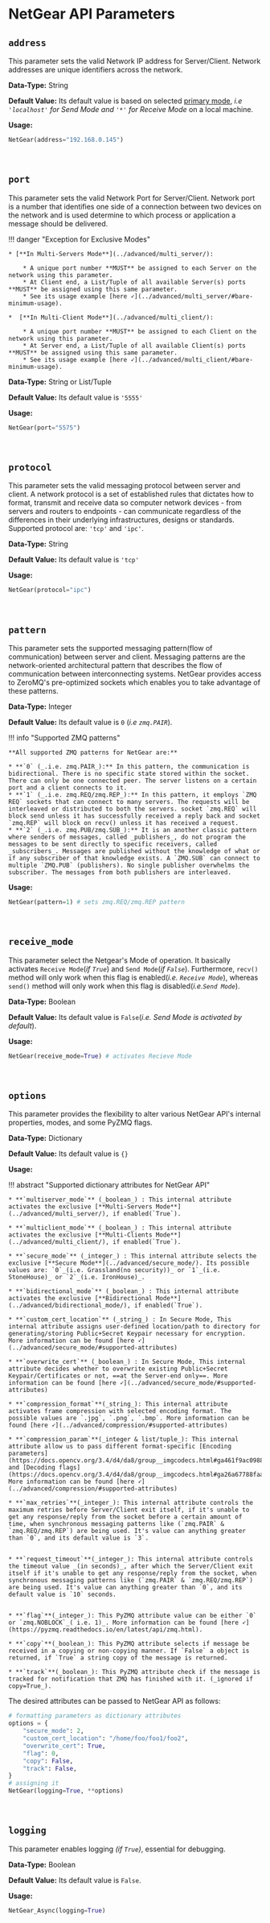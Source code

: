<!--
===============================================
vidgear library source-code is deployed under the Apache 2.0 License:

Copyright (c) 2019-2020 Abhishek Thakur(@abhiTronix) <abhi.una12@gmail.com>

Licensed under the Apache License, Version 2.0 (the "License");
you may not use this file except in compliance with the License.
You may obtain a copy of the License at

   http://www.apache.org/licenses/LICENSE-2.0

Unless required by applicable law or agreed to in writing, software
distributed under the License is distributed on an "AS IS" BASIS,
WITHOUT WARRANTIES OR CONDITIONS OF ANY KIND, either express or implied.
See the License for the specific language governing permissions and
limitations under the License.
===============================================
-->

# NetGear API Parameters 


## **`address`**

This parameter sets the valid Network IP address for Server/Client. Network addresses are unique identifiers across the network. 

**Data-Type:** String

**Default Value:** Its default value is based on selected [primary mode](../overview/#primary-modes), _i.e `'localhost'` for Send Mode and `'*'` for Receive Mode_ on a local machine.

**Usage:**

```python
NetGear(address="192.168.0.145")
```

&nbsp; 


## **`port`**

This parameter sets the valid Network Port for Server/Client. Network port is a number that identifies one side of a connection between two devices on the network and is used determine to which process or application a message should be delivered.

!!! danger "Exception for Exclusive Modes"
    
    * [**In Multi-Servers Mode**](../advanced/multi_server/):

        * A unique port number **MUST** be assigned to each Server on the network using this parameter. 
        * At Client end, a List/Tuple of all available Server(s) ports **MUST** be assigned using this same parameter. 
        * See its usage example [here ➶](../advanced/multi_server/#bare-minimum-usage).

    *  [**In Multi-Client Mode**](../advanced/multi_client/):

        * A unique port number **MUST** be assigned to each Client on the network using this parameter. 
        * At Server end, a List/Tuple of all available Client(s) ports **MUST** be assigned using this same parameter. 
        * See its usage example [here ➶](../advanced/multi_client/#bare-minimum-usage).

**Data-Type:** String or List/Tuple

**Default Value:** Its default value is `'5555'`

**Usage:**

```python
NetGear(port="5575")
```

&nbsp; 


## **`protocol`** 


This parameter sets the valid messaging protocol between server and client. A network protocol is a set of established rules that dictates how to format, transmit and receive data so computer network devices - from servers and routers to endpoints - can communicate regardless of the differences in their underlying infrastructures, designs or standards. Supported protocol are: `'tcp'` and `'ipc'`.

**Data-Type:** String

**Default Value:** Its default value is `'tcp'`

**Usage:**

```python
NetGear(protocol="ipc")
```

&nbsp; 


## **`pattern`**

This parameter sets the supported messaging pattern(flow of communication) between server and client. Messaging patterns are the network-oriented architectural pattern that describes the flow of communication between interconnecting systems. NetGear provides access to ZeroMQ's pre-optimized sockets which enables you to take advantage of these patterns.

**Data-Type:** Integer

**Default Value:** Its default value is `0` (_i.e `zmq.PAIR`_). 

!!! info "Supported ZMQ patterns"

    **All supported ZMQ patterns for NetGear are:**

    * **`0` (_.i.e. zmq.PAIR_):** In this pattern, the communication is bidirectional. There is no specific state stored within the socket. There can only be one connected peer. The server listens on a certain port and a client connects to it.
    * **`1` (_.i.e. zmq.REQ/zmq.REP_):** In this pattern, it employs `ZMQ REQ` sockets that can connect to many servers. The requests will be interleaved or distributed to both the servers. socket `zmq.REQ` will block send unless it has successfully received a reply back and socket `zmq.REP` will block on recv() unless it has received a request.
    * **`2` (_.i.e. zmq.PUB/zmq.SUB_):** It is an another classic pattern where senders of messages, called _publishers_, do not program the messages to be sent directly to specific receivers, called _subscribers_. Messages are published without the knowledge of what or if any subscriber of that knowledge exists. A `ZMQ.SUB` can connect to multiple `ZMQ.PUB` (publishers). No single publisher overwhelms the subscriber. The messages from both publishers are interleaved.

**Usage:**

```python
NetGear(pattern=1) # sets zmq.REQ/zmq.REP pattern
```

&nbsp; 


## **`receive_mode`** 

This parameter select the Netgear's Mode of operation. It basically activates `Receive Mode`(_if `True`_) and `Send Mode`(_if `False`_). Furthermore, `recv()` method will only work when this flag is enabled(_i.e. `Receive Mode`_), whereas `send()` method will only work when this flag is disabled(_i.e.`Send Mode`_). 

**Data-Type:** Boolean

**Default Value:** Its default value is `False`(_i.e. Send Mode is activated by default_).

**Usage:**

```python
NetGear(receive_mode=True) # activates Recieve Mode
```

&nbsp; 

## **`options`** 

This parameter provides the flexibility to alter various NetGear API's internal properties, modes, and some PyZMQ flags.

**Data-Type:** Dictionary

**Default Value:** Its default value is `{}`

**Usage:**

!!! abstract "Supported dictionary attributes for NetGear API"

    * **`multiserver_mode`** (_boolean_) : This internal attribute activates the exclusive [**Multi-Servers Mode**](../advanced/multi_server/), if enabled(`True`).

    * **`multiclient_mode`** (_boolean_) : This internal attribute activates the exclusive [**Multi-Clients Mode**](../advanced/multi_client/), if enabled(`True`).

    * **`secure_mode`** (_integer_) : This internal attribute selects the exclusive [**Secure Mode**](../advanced/secure_mode/). Its possible values are: `0`_(i.e. Grassland(no security))_ or `1`_(i.e. StoneHouse)_ or `2`_(i.e. IronHouse)_.

    * **`bidirectional_mode`** (_boolean_) : This internal attribute activates the exclusive [**Bidirectional Mode**](../advanced/bidirectional_mode/), if enabled(`True`).

    * **`custom_cert_location`** (_string_) : In Secure Mode, This internal attribute assigns user-defined location/path to directory for generating/storing Public+Secret Keypair necessary for encryption. More information can be found [here ➶](../advanced/secure_mode/#supported-attributes)

    * **`overwrite_cert`** (_boolean_) : In Secure Mode, This internal attribute decides whether to overwrite existing Public+Secret Keypair/Certificates or not, ==at the Server-end only==. More information can be found [here ➶](../advanced/secure_mode/#supported-attributes)

    * **`compression_format`**(_string_): This internal attribute activates frame compression with selected encoding format. The possible values are `.jpg`, `.png`, `.bmp`. More information can be found [here ➶](../advanced/compression/#supported-attributes)

    * **`compression_param`**(_integer & list/tuple_): This internal attribute allow us to pass different format-specific [Encoding parameters](https://docs.opencv.org/3.4/d4/da8/group__imgcodecs.html#ga461f9ac09887e47797a54567df3b8b63) and [Decoding flags](https://docs.opencv.org/3.4/d4/da8/group__imgcodecs.html#ga26a67788faa58ade337f8d28ba0eb19e). More information can be found [here ➶](../advanced/compression/#supported-attributes)

    * **`max_retries`**(_integer_): This internal attribute controls the maximum retries before Server/Client exit itself, if it's unable to get any response/reply from the socket before a certain amount of time, when synchronous messaging patterns like (`zmq.PAIR` & `zmq.REQ/zmq.REP`) are being used. It's value can anything greater than `0`, and its default value is `3`.


    * **`request_timeout`**(_integer_): This internal attribute controls the timeout value _(in seconds)_, after which the Server/Client exit itself if it's unable to get any response/reply from the socket, when synchronous messaging patterns like (`zmq.PAIR` & `zmq.REQ/zmq.REP`) are being used. It's value can anything greater than `0`, and its default value is `10` seconds.


    * **`flag`**(_integer_): This PyZMQ attribute value can be either `0` or `zmq.NOBLOCK`_( i.e. 1)_. More information can be found [here ➶](https://pyzmq.readthedocs.io/en/latest/api/zmq.html).

    * **`copy`**(_boolean_): This PyZMQ attribute selects if message be received in a copying or non-copying manner. If `False` a object is returned, if `True` a string copy of the message is returned.

    * **`track`**(_boolean_): This PyZMQ attribute check if the message is tracked for notification that ZMQ has finished with it. (_ignored if copy=True_).


The desired attributes can be passed to NetGear API as follows:

```python
# formatting parameters as dictionary attributes
options = {
    "secure_mode": 2,
    "custom_cert_location": "/home/foo/foo1/foo2",
    "overwrite_cert": True,
    "flag": 0,
    "copy": False,
    "track": False,
}
# assigning it
NetGear(logging=True, **options)
```

&nbsp;


## **`logging`**

This parameter enables logging _(if `True`)_, essential for debugging. 

**Data-Type:** Boolean

**Default Value:** Its default value is `False`.

**Usage:**

```python
NetGear_Async(logging=True)
```

&nbsp;